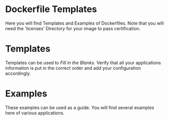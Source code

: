 # Dockerfile Templates

Here you will find Templates and Examples of Dockerfiles. Note that you will need the 'licenses' Directory for your image to pass certification. 

# Templates

Templates can be used to *Fill in the Blanks*. Verify that all your applications information is put in the correct order and add your configuration accordingly. 

# Examples

These examples can be used as a guide. You will find several examples here of various applications. 
